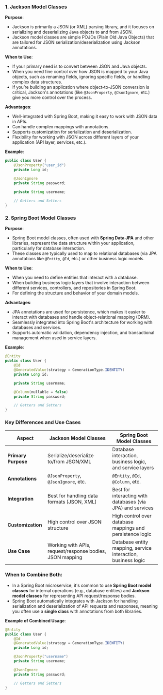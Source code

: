 
### 1. **Jackson Model Classes**

**Purpose**:
- Jackson is primarily a JSON (or XML) parsing library, and it focuses on serializing and deserializing Java objects to and from JSON.
- Jackson model classes are simple POJOs (Plain Old Java Objects) that are tailored for JSON serialization/deserialization using Jackson annotations.

**When to Use**:
- If your primary need is to convert between JSON and Java objects.
- When you need fine control over how JSON is mapped to your Java objects, such as renaming fields, ignoring specific fields, or handling complex data structures.
- If you’re building an application where object-to-JSON conversion is critical, Jackson's annotations (like `@JsonProperty`, `@JsonIgnore`, etc.) give you more control over the process.

**Advantages**:
- Well-integrated with Spring Boot, making it easy to work with JSON data in APIs.
- Can handle complex mappings with annotations.
- Supports customization for serialization and deserialization.
- Flexibility for working with JSON across different layers of your application (API layer, services, etc.).

**Example**:
```java
public class User {
    @JsonProperty("user_id")
    private Long id;

    @JsonIgnore
    private String password;

    private String username;
    
    // Getters and Setters
}
```

### 2. **Spring Boot Model Classes**

**Purpose**:
- Spring Boot model classes, often used with **Spring Data JPA** and other libraries, represent the data structure within your application, particularly for database interaction.
- These classes are typically used to map to relational databases (via JPA annotations like `@Entity`, `@Id`, etc.) or other business logic models.

**When to Use**:
- When you need to define entities that interact with a database.
- When building business logic layers that involve interaction between different services, controllers, and repositories in Spring Boot.
- For defining the structure and behavior of your domain models.

**Advantages**:
- JPA annotations are used for persistence, which makes it easier to interact with databases and handle object-relational mapping (ORM).
- Seamlessly integrated into Spring Boot's architecture for working with databases and services.
- Supports automatic validation, dependency injection, and transactional management when used in service layers.

**Example**:
```java
@Entity
public class User {
    @Id
    @GeneratedValue(strategy = GenerationType.IDENTITY)
    private Long id;

    private String username;

    @Column(nullable = false)
    private String password;

    // Getters and Setters
}
```

### Key Differences and Use Cases

| Aspect | Jackson Model Classes | Spring Boot Model Classes |
| --- | --- | --- |
| **Primary Purpose** | Serialize/deserialize to/from JSON/XML | Database interaction, business logic, and service layers |
| **Annotations** | `@JsonProperty`, `@JsonIgnore`, etc. | `@Entity`, `@Id`, `@Column`, etc. |
| **Integration** | Best for handling data formats (JSON, XML) | Best for interacting with databases (via JPA) and services |
| **Customization** | High control over JSON structure | High control over database mappings and persistence logic |
| **Use Case** | Working with APIs, request/response bodies, JSON mapping | Database entity mapping, service interaction, business logic |

### When to Combine Both:
- In a Spring Boot microservice, it's common to use **Spring Boot model classes** for internal operations (e.g., database entities) and **Jackson model classes** for representing API request/response bodies.
- Spring Boot automatically integrates with Jackson for handling serialization and deserialization of API requests and responses, meaning you often use a **single class** with annotations from both libraries.

**Example of Combined Usage**:
```java
@Entity
public class User {
    @Id
    @GeneratedValue(strategy = GenerationType.IDENTITY)
    private Long id;

    @JsonProperty("username")
    private String username;

    @JsonIgnore
    private String password;

    // Getters and Setters
}
```
